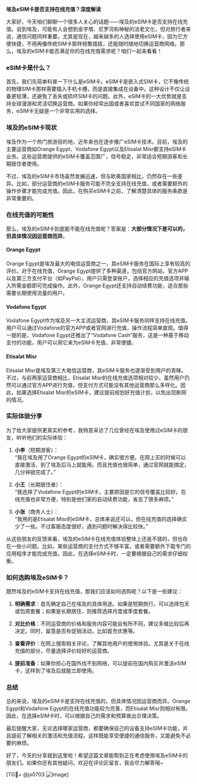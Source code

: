 **埃及eSIM卡是否支持在线充值？深度解读**

大家好，今天咱们聊聊一个很多人关心的话题——埃及的eSIM卡是否支持在线充值。说到埃及，可能有人会想到金字塔、尼罗河和神秘的法老文化，但对旅行者来说，通信问题同样重要。尤其是现在，越来越多的人选择使用eSIM卡，因为它方便快捷，不用再像传统SIM卡那样频繁插拔，还能随时随地切换运营商网络。那么，埃及的eSIM卡能否满足你的在线充值需求呢？咱们一起来看看！

### eSIM卡是什么？

首先，我们先简单科普一下什么是eSIM卡。eSIM卡是嵌入式SIM卡，它不像传统的物理SIM卡那样需要插入手机卡槽，而是直接集成在设备中。这种设计不仅让设备更轻薄，还避免了丢失或损坏SIM卡的问题。此外，eSIM卡的一大优势就是支持全球漫游和灵活切换运营商。如果你经常出国或者喜欢尝试不同国家的网络服务，eSIM卡无疑是一个非常实用的选择。

### 埃及的eSIM卡现状

埃及作为一个热门旅游目的地，近年来也在逐步推广eSIM卡技术。目前，埃及的主要运营商如Orange Egypt、Vodafone Egypt以及Etisalat Misr都支持eSIM卡业务。这些运营商提供的eSIM卡覆盖范围广，信号稳定，非常适合短期游客和长期居住者使用。

不过，埃及的eSIM卡市场虽然发展迅速，但与欧美国家相比，仍然存在一些差异。比如，部分运营商的eSIM卡服务可能不完全支持在线充值，或者需要额外的操作步骤才能完成充值。因此，在购买eSIM卡之前，了解清楚具体的服务条款是非常重要的。

### 在线充值的可能性

那么，埃及的eSIM卡到底能不能在线充值呢？答案是：**大部分情况下是可以的，但具体情况因运营商而异**。

#### Orange Egypt
Orange Egypt是埃及最大的电信运营商之一，其eSIM卡服务在国际上享有较高的评价。对于在线充值，Orange Egypt提供了多种渠道，包括官方网站、官方APP以及第三方支付平台（如PayPal）。用户只需登录账户，选择相应的充值选项并输入所需金额即可完成操作。此外，Orange Egypt还支持自动续费功能，适合那些需要长期使用流量的用户。

#### Vodafone Egypt
Vodafone Egypt作为埃及另一大主流运营商，其eSIM卡服务同样支持在线充值。用户可以通过Vodafone的官方APP或者官网进行充值，操作流程简单直观。值得一提的是，Vodafone Egypt还推出了“Vodafone Cash”服务，这是一种基于移动支付的功能，用户可以用它来为eSIM卡充值，非常便捷。

#### Etisalat Misr
Etisalat Misr是埃及第三大电信运营商，其eSIM卡服务也逐渐受到用户的青睐。不过，与前两家运营商相比，Etisalat Misr的在线充值选项相对较少。虽然用户仍然可以通过官方APP进行充值，但支付方式可能没有其他运营商那么多样化。因此，如果选择Etisalat Misr的eSIM卡，建议提前规划好充值计划，以免出现断网的情况。

### 实际体验分享

为了给大家提供更真实的参考，我特意采访了几位曾经在埃及使用过eSIM卡的朋友，听听他们的实际体验：

1. **小李**（短期游客）：  
   “我在埃及用了Orange Egypt的eSIM卡，确实很方便。在网上买的时候可以直接激活，到了埃及后马上就能用。而且充值也很简单，通过官网就能搞定，几分钟就完成了。”

2. **小王**（长期居住者）：  
   “我选择了Vodafone Egypt的eSIM卡，主要原因是它的信号覆盖比较好。在线充值也非常方便，特别是他们家的自动续费功能，省去了很多麻烦。”

3. **小张**（商务人士）：  
   “我用的是Etisalat Misr的eSIM卡，总体来说还可以，但在线充值的选择确实少了一些。不过客服态度很好，遇到问题时解决得比较快。”

从这些朋友的反馈来看，埃及的eSIM卡在线充值体验整体上还是不错的，但也存在一些小问题。比如，某些运营商的支付方式不够丰富，或者需要额外下载专门的应用程序才能完成充值。因此，在选择eSIM卡时，一定要根据自己的需求仔细权衡。

### 如何选购埃及eSIM卡？

既然埃及的eSIM卡支持在线充值，那我们应该如何选购呢？以下是一些建议：

1. **明确需求**：首先确定自己在埃及的具体用途。如果是短期旅行，可以选择包天或包周套餐；如果是长期居住，则推荐选择月度或季度套餐。

2. **对比价格**：不同运营商的价格和服务内容可能会有所不同，建议多做比较后再决定。同时，留意是否有促销活动，比如首充优惠等。

3. **查看评价**：在网上搜索相关评论，了解其他用户的使用体验。尤其是关于在线充值的部分，尽量选择评价较好的运营商。

4. **提前准备**：如果你担心在国外找不到网络，可以提前在国内购买并激活eSIM卡，这样到了埃及后就能立即使用。

### 总结

总的来说，埃及的eSIM卡是支持在线充值的，但具体情况因运营商而异。Orange Egypt和Vodafone Egypt的在线充值功能较为完善，而Etisalat Misr则相对有限。因此，在选择eSIM卡时，可以根据自己的需求和预算做出合理决策。

最后提醒大家，无论选择哪家运营商，都要确保自己的设备支持eSIM卡功能，并且提前了解相关的激活和充值流程。这样既能享受便捷的通信服务，又能避免不必要的麻烦。

好了，今天的分享就到这里啦！希望这篇文章能帮到正在考虑使用埃及eSIM卡的朋友们。如果你还有其他疑问，欢迎在评论区留言，我会尽力解答哦~

[TG💪+ @jx0703 ![Image](https://github.com/user-attachments/assets/dbca1d08-cadb-493c-b0ec-ad6f7a83f270)]